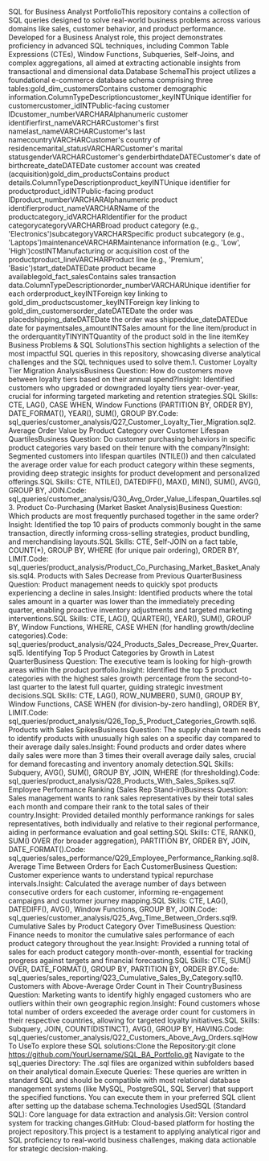 SQL for Business Analyst PortfolioThis repository contains a collection of SQL queries designed to solve real-world business problems across various domains like sales, customer behavior, and product performance. Developed for a Business Analyst role, this project demonstrates proficiency in advanced SQL techniques, including Common Table Expressions (CTEs), Window Functions, Subqueries, Self-Joins, and complex aggregations, all aimed at extracting actionable insights from transactional and dimensional data.Database SchemaThis project utilizes a foundational e-commerce database schema comprising three tables:gold_dim_customersContains customer demographic information.ColumnTypeDescriptioncustomer_keyINTUnique identifier for customercustomer_idINTPublic-facing customer IDcustomer_numberVARCHARAlphanumeric customer identifierfirst_nameVARCHARCustomer's first namelast_nameVARCHARCustomer's last namecountryVARCHARCustomer's country of residencemarital_statusVARCHARCustomer's marital statusgenderVARCHARCustomer's genderbirthdateDATECustomer's date of birthcreate_dateDATEDate customer account was created (acquisition)gold_dim_productsContains product details.ColumnTypeDescriptionproduct_keyINTUnique identifier for productproduct_idINTPublic-facing product IDproduct_numberVARCHARAlphanumeric product identifierproduct_nameVARCHARName of the productcategory_idVARCHARIdentifier for the product categorycategoryVARCHARBroad product category (e.g., 'Electronics')subcategoryVARCHARSpecific product subcategory (e.g., 'Laptops')maintenanceVARCHARMaintenance information (e.g., 'Low', 'High')costINTManufacturing or acquisition cost of the productproduct_lineVARCHARProduct line (e.g., 'Premium', 'Basic')start_dateDATEDate product became availablegold_fact_salesContains sales transaction data.ColumnTypeDescriptionorder_numberVARCHARUnique identifier for each orderproduct_keyINTForeign key linking to gold_dim_productscustomer_keyINTForeign key linking to gold_dim_customersorder_dateDATEDate the order was placedshipping_dateDATEDate the order was shippeddue_dateDATEDue date for paymentsales_amountINTSales amount for the line item/product in the orderquantityTINYINTQuantity of the product sold in the line itemKey Business Problems & SQL SolutionsThis section highlights a selection of the most impactful SQL queries in this repository, showcasing diverse analytical challenges and the SQL techniques used to solve them.1. Customer Loyalty Tier Migration AnalysisBusiness Question: How do customers move between loyalty tiers based on their annual spend?Insight: Identified customers who upgraded or downgraded loyalty tiers year-over-year, crucial for informing targeted marketing and retention strategies.SQL Skills: CTE, LAG(), CASE WHEN, Window Functions (PARTITION BY, ORDER BY), DATE_FORMAT(), YEAR(), SUM(), GROUP BY.Code: sql_queries/customer_analysis/Q27_Customer_Loyalty_Tier_Migration.sql2. Average Order Value by Product Category over Customer Lifespan QuartilesBusiness Question: Do customer purchasing behaviors in specific product categories vary based on their tenure with the company?Insight: Segmented customers into lifespan quartiles (NTILE()) and then calculated the average order value for each product category within these segments, providing deep strategic insights for product development and personalized offerings.SQL Skills: CTE, NTILE(), DATEDIFF(), MAX(), MIN(), SUM(), AVG(), GROUP BY, JOIN.Code: sql_queries/customer_analysis/Q30_Avg_Order_Value_Lifespan_Quartiles.sql3. Product Co-Purchasing (Market Basket Analysis)Business Question: Which products are most frequently purchased together in the same order?Insight: Identified the top 10 pairs of products commonly bought in the same transaction, directly informing cross-selling strategies, product bundling, and merchandising layouts.SQL Skills: CTE, Self-JOIN on a fact table, COUNT(*), GROUP BY, WHERE (for unique pair ordering), ORDER BY, LIMIT.Code: sql_queries/product_analysis/Product_Co_Purchasing_Market_Basket_Analysis.sql4. Products with Sales Decrease from Previous QuarterBusiness Question: Product management needs to quickly spot products experiencing a decline in sales.Insight: Identified products where the total sales amount in a quarter was lower than the immediately preceding quarter, enabling proactive inventory adjustments and targeted marketing interventions.SQL Skills: CTE, LAG(), QUARTER(), YEAR(), SUM(), GROUP BY, Window Functions, WHERE, CASE WHEN (for handling growth/decline categories).Code: sql_queries/product_analysis/Q24_Products_Sales_Decrease_Prev_Quarter.sql5. Identifying Top 5 Product Categories by Growth in Latest QuarterBusiness Question: The executive team is looking for high-growth areas within the product portfolio.Insight: Identified the top 5 product categories with the highest sales growth percentage from the second-to-last quarter to the latest full quarter, guiding strategic investment decisions.SQL Skills: CTE, LAG(), ROW_NUMBER(), SUM(), GROUP BY, Window Functions, CASE WHEN (for division-by-zero handling), ORDER BY, LIMIT.Code: sql_queries/product_analysis/Q26_Top_5_Product_Categories_Growth.sql6. Products with Sales SpikesBusiness Question: The supply chain team needs to identify products with unusually high sales on a specific day compared to their average daily sales.Insight: Found products and order dates where daily sales were more than 3 times their overall average daily sales, crucial for demand forecasting and inventory anomaly detection.SQL Skills: Subquery, AVG(), SUM(), GROUP BY, JOIN, WHERE (for thresholding).Code: sql_queries/product_analysis/Q28_Products_With_Sales_Spikes.sql7. Employee Performance Ranking (Sales Rep Stand-in)Business Question: Sales management wants to rank sales representatives by their total sales each month and compare their rank to the total sales of their country.Insight: Provided detailed monthly performance rankings for sales representatives, both individually and relative to their regional performance, aiding in performance evaluation and goal setting.SQL Skills: CTE, RANK(), SUM() OVER (for broader aggregation), PARTITION BY, ORDER BY, JOIN, DATE_FORMAT().Code: sql_queries/sales_performance/Q29_Employee_Performance_Ranking.sql8. Average Time Between Orders for Each CustomerBusiness Question: Customer experience wants to understand typical repurchase intervals.Insight: Calculated the average number of days between consecutive orders for each customer, informing re-engagement campaigns and customer journey mapping.SQL Skills: CTE, LAG(), DATEDIFF(), AVG(), Window Functions, GROUP BY, JOIN.Code: sql_queries/customer_analysis/Q25_Avg_Time_Between_Orders.sql9. Cumulative Sales by Product Category Over TimeBusiness Question: Finance needs to monitor the cumulative sales performance of each product category throughout the year.Insight: Provided a running total of sales for each product category month-over-month, essential for tracking progress against targets and financial forecasting.SQL Skills: CTE, SUM() OVER, DATE_FORMAT(), GROUP BY, PARTITION BY, ORDER BY.Code: sql_queries/sales_reporting/Q23_Cumulative_Sales_By_Category.sql10. Customers with Above-Average Order Count in Their CountryBusiness Question: Marketing wants to identify highly engaged customers who are outliers within their own geographic region.Insight: Found customers whose total number of orders exceeded the average order count for customers in their respective countries, allowing for targeted loyalty initiatives.SQL Skills: Subquery, JOIN, COUNT(DISTINCT), AVG(), GROUP BY, HAVING.Code: sql_queries/customer_analysis/Q22_Customers_Above_Avg_Orders.sqlHow To UseTo explore these SQL solutions:Clone the Repository:git clone https://github.com/YourUsername/SQL_BA_Portfolio.git
Navigate to the sql_queries Directory: The .sql files are organized within subfolders based on their analytical domain.Execute Queries: These queries are written in standard SQL and should be compatible with most relational database management systems (like MySQL, PostgreSQL, SQL Server) that support the specified functions. You can execute them in your preferred SQL client after setting up the database schema.Technologies UsedSQL (Standard SQL): Core language for data extraction and analysis.Git: Version control system for tracking changes.GitHub: Cloud-based platform for hosting the project repository.This project is a testament to applying analytical rigor and SQL proficiency to real-world business challenges, making data actionable for strategic decision-making.
